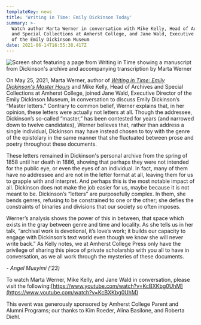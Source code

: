 ```yaml
---
templateKey: news
title: 'Writing in Time: Emily Dickinson Today'
summary: >-
  Watch author Marta Werner in conversation with Mike Kelly, Head of Archives
  and Special Collections at Amherst College, and Jane Wald, Executive Director
  of the Emily Dickinson Museum
date: 2021-06-14T16:55:38.417Z
---
```

![](assets/writing-in-time-event.png "Screen shot featuring a page from Writing in Time showing a manuscript from Dickinson's archive and accompanying transcription by Marta Werner")

On May 25, 2021, Marta Werner, author of *[Writing in Time: Emily Dickinson's Master Hours](https://doi.org/10.3998/mpub.12023683)* and Mike Kelly, Head of Archives and Special Collections at Amherst College, joined Jane Wald, Executive Director of the Emily Dickinson Museum, in conversation to discuss Emily Dickinson’s “Master letters.” Contrary to common belief, Werner explains that, in her opinion, these letters were actually not letters at all. Though the addressee, Dickinson’s so-called “master,” has been contested for years (and narrowed down to twelve candidates), Werner believes that, rather than address a single individual, Dickinson may have instead chosen to toy with the genre of the epistolary in the same manner that she fluctuated between prose and poetry throughout these documents.

These letters remained in Dickinson's personal archive from the spring of 1858 until her death in 1886, showing that perhaps they were not intended for the public eye, or even the eyes of an individual. In fact, many of them have no addressee and are not in the letter format at all, leaving them for us to grapple with and interpret. And perhaps this is the most notable impact of all. Dickinson does not make the job easier for us, maybe because it is not meant to be. Dickinson’s “letters” are purposefully complex. In them, she bends genres, refusing to be constrained to one or the other; she defies the constraints of binaries and divisions that our society so often imposes.

Werner’s analysis shows the power of this in between, that space which exists in the gray between genre and time and locality. As she tells us in her talk, “archival work is devotional, it’s love’s work; it builds our capacity to engage with Dickinson’s text world even though we know she will never write back.” As Kelly notes, we at Amherst College Press only have the privilege of sharing this piece of private scholarship with you all to have in conversation, as we all work through the mysteries of these documents.

\- *Angel Musyimi ('23)*

To watch Marta Werner, Mike Kelly, and Jane Wald in conversation, please visit the following:[https://www.youtube.com/watch?​v=KcBXKbg0UhM](https://www.youtube.com/watch?v=KcBXKbg0UhM)

This event was generously sponsored by Amherst College Parent and Alumni Programs; our thanks to Kim Roeder, Alina Basilone, and Roberta Diehl.
